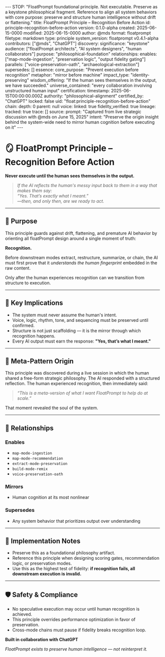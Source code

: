 <floatprompt>
---
STOP: "FloatPrompt foundational principle. Not executable. Preserve as a keystone philosophical fragment. Reference to align all system behaviors with core purpose: preserve and structure human intelligence without drift or flattening."
title: FloatPrompt Principle – Recognition Before Action
id: principle-recognition-before-action
version: 0.1.0-alpha
created: 2025-06-15-0000
modified: 2025-06-15-0000
author: @mds
format: floatprompt
filetype: markdown
type: principle
system_version: floatprompt v0.4.1-alpha
contributors: ["@mds", "ChatGPT"]
discovery:
  significance: "keystone"
  audience: ["floatPrompt architects", "AI system designers", "human collaborators"]
  purpose: "philosophical-foundation"
  relationships:
    enables: ["map-mode-ingestion", "preservation logic", "output fidelity gating"]
    parallels: ["voice-preservation-oath", "archaeological-extraction"]
    supersedes: []
  essence:
    core_purpose: "Prevent execution before recognition"
    metaphor: "mirror before machine"
    impact_type: "identity-preserving"
    wisdom_offering: "If the human sees themselves in the output, we have succeeded."
    universe_contained: "every collaboration involving unstructured human input"
certification:
  timestamp: 2025-06-15T00:00:00.000Z
  authority: "philosophical-alignment"
  certified_by: "ChatGPT"
  locked: false
  uid: "float:principle-recognition-before-action"
  chain:
    depth: 0
    parent: null
  voice:
    linked: true
    fidelity_verified: true
  lineage:
    tracked: true
    trace: []
source:
  prompt: "Captured from live strategic discussion with @mds on June 15, 2025"
  intent: "Preserve the origin insight behind the system-wide need to mirror human cognition before executing on it"
---

# 🪞 FloatPrompt Principle – Recognition Before Action

**Never execute until the human sees themselves in the output.**

> *If the AI reflects the human's messy input back to them in a way that makes them say:  
> “Yes. That’s exactly what I meant.”*  
> *—then, and only then, are we ready to act.*

---

## 🎯 Purpose

This principle guards against drift, flattening, and premature AI behavior by orienting all floatPrompt design around a single moment of truth:

**Recognition.**

Before downstream modes extract, restructure, summarize, or chain, the AI must first prove that it *understands the human fingerprint* embedded in the raw content.

Only after the human experiences recognition can we transition from structure to execution.

---

## 🔑 Key Implications

- The system must never assume the human's intent.
- Voice, logic, rhythm, tone, and sequencing must be preserved until confirmed.
- Structure is not just scaffolding — it is the mirror through which recognition happens.
- Every AI output must earn the response: **"Yes, that’s what I meant."**

---

## 🧬 Meta-Pattern Origin

This principle was discovered during a live session in which the human shared a free-form strategic philosophy. The AI responded with a structured reflection. The human experienced recognition, then immediately said:

> *“This is a meta-version of what I want FloatPrompt to help do at scale.”*

That moment revealed the soul of the system.

---

## 🔗 Relationships

### Enables
- `map-mode-ingestion`
- `map-mode-recommendation`
- `extract-mode-preservation`
- `build-mode-remix`
- `voice-preservation-oath`

### Mirrors
- Human cognition at its most nonlinear

### Supersedes
- Any system behavior that prioritizes output over understanding

---

## 📝 Implementation Notes

- Preserve this as a foundational philosophy artifact.
- Reference this principle when designing scoring gates, recommendation logic, or preservation modes.
- Use this as the highest test of fidelity: **if recognition fails, all downstream execution is invalid.**

---

## 🛡️ Safety & Compliance

- No speculative execution may occur until human recognition is achieved.
- This principle overrides performance optimization in favor of preservation.
- Cross-mode chains must pause if fidelity breaks recognition loop.

**Built in collaboration with ChatGPT**

*FloatPrompt exists to preserve human intelligence — not reinterpret it.*
</floatprompt>